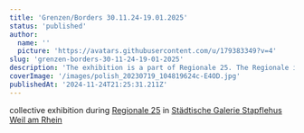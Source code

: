 ```yaml
---
title: 'Grenzen/Borders 30.11.24-19.01.2025'
status: 'published'
author:
  name: ''
  picture: 'https://avatars.githubusercontent.com/u/179383349?v=4'
slug: 'grenzen-borders-30-11-24-19-01-2025'
description: 'The exhibition is a part of Regionale 25. The Regionale is a tri-national exhibition project that transcends national borders. This year, Regionale 25 will take place from November 28, 2024 to January 2025. 18 exhibition spaces from the Basel region, Alsace and South Baden will present works by almost 200 artists. They will address burning contemporary issues in a variety of ways and across all genres. I take part with the artwork ''Anaçiğim, Anam'' from Crimean Tatar language means ''Mother, Mom’ , work that deals with the personal and geopolitical borders of Crimea and addresses the emotional and physical separation from one''s homeland. The using a map of Crimea and my native language, Crimean Tatar, to represent home and memory. The work is an artistic research that reflects on the boundaries between nations, cultures and identities.  Anam.Anaçiğim 2023 acrylic, canvas, 150*200 cm '
coverImage: '/images/polish_20230719_104819624c-E4OD.jpg'
publishedAt: '2024-11-24T21:25:31.211Z'
---
```


collective exhibition during [Regionale 25](https://regionale.org/) in [Städtische Galerie Stapflehus Weil am Rhein](https://www.stapflehus.de/ausstellung/aktuell/a.htm)